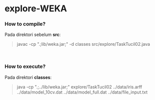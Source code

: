 # explore-WEKA

### How to compile?

Pada direktori sebelum **src**:<br />
> javac -cp ".;lib/weka.jar;" -d classes src/explore/TaskTucil02.java

<br />

### How to execute?

Pada direktori **classes**:<br />
> java -cp ".;../lib/weka.jar;" explore/TaskTucil02 ../data/iris.arff ../data/model_10cv.dat ../data/model_full.dat ../data/file_input.txt

